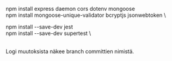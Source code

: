 npm install express daemon cors dotenv mongoose \
npm install mongoose-unique-validator bcryptjs jsonwebtoken \

npm install --save-dev jest  \
npm install --save-dev supertest   \


\
Logi muutoksista näkee branch committien nimistä.